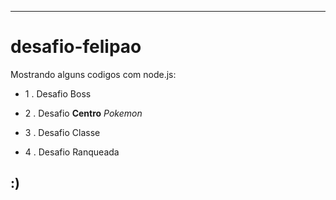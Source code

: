 -----------------------------------------------

# desafio-felipao

Mostrando alguns codigos com node.js:

- 1 . Desafio Boss

- 2 . Desafio **Centro** *Pokemon*

- 3 . Desafio Classe

- 4 . Desafio Ranqueada

:)
-----------------------------------------------
